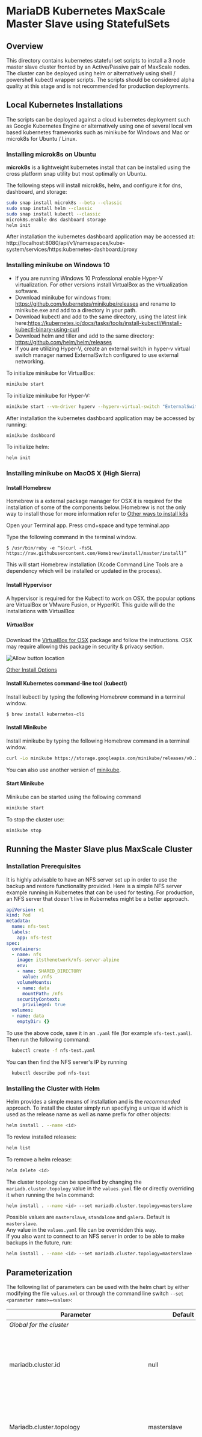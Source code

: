 # MariaDB Kubernetes MaxScale Master Slave using StatefulSets

## Overview

This directory contains kubernetes stateful set scripts to install a 3 node master slave cluster fronted by an Active/Passive pair of MaxScale nodes. The cluster can be deployed using helm or alternatively using shell / powershell kubectl wrapper scripts. The scripts should be considered alpha quality at this stage and is not recommended for production deployments.  

## Local Kubernetes Installations

The scripts can be deployed against a cloud kubernetes deployment such as Google Kubernetes Engine or alternatively using one of several local vm based kubernetes frameworks such as minikube for Windows and Mac or microk8s for Ubuntu / Linux.

### Installing microk8s on Ubuntu

**microk8s** is a lightweight kubernetes install that can be installed using the cross platform snap utility but most optimally on Ubuntu.

The following steps will install microk8s, helm, and configure it for dns, dashboard, and storage:

```sh
sudo snap install microk8s --beta --classic
sudo snap install helm --classic
sudo snap install kubectl --classic
microk8s.enable dns dashboard storage
helm init
```

After installation the kubernetes dashboard application may be accessed at:
http://localhost:8080/api/v1/namespaces/kube-system/services/https:kubernetes-dashboard:/proxy

### Installing minikube on Windows 10

- If you are running Windows 10 Professional enable Hyper-V virtualization. For other versions install VirtualBox as the virtualization software.
- Download minikube for windows from: https://github.com/kubernetes/minikube/releases and rename to minikube.exe and add to a directory in your path.
- Download kubectl and add to the same directory, using the latest link here:https://kubernetes.io/docs/tasks/tools/install-kubectl/#install-kubectl-binary-using-curl
- Download helm and tiller and add to the same directory: https://github.com/helm/helm/releases
- If you are utilizing Hyper-V, create an external switch in hyper-v virtual switch manager named ExternalSwitch configured to use external networking.

To initialize minikube for VirtualBox:

```sh
minikube start
```

To initialize minikube for Hyper-V:

```sh
minikube start --vm-driver hyperv --hyperv-virtual-switch "ExternalSwitch"
```

After installation the kubernetes dashboard application may be accessed by running:

```sh
minikube dashboard
```

To initialize helm:

```sh
helm init
```

### Installing minikube on MacOS X (High Sierra)

#### Install Homebrew

Homebrew is a external package manager for OSX it is required for the installation of some of the components below.(Homebrew is not the only way to install those for more information refer to [Other ways to install k8s](https://kubernetes.io/docs/tasks/tools/install-kubectl/#install-with-macports-on-macos)

Open your Terminal app. Press cmd+space and type terminal.app

Type the following command in the terminal window.

```$ /usr/bin/ruby -e “$(curl -fsSL https://raw.githubusercontent.com/Homebrew/install/master/install)”```

This will start Homebrew installation (Xcode Command Line Tools are a dependency which will be installed or updated in the process).

#### Install Hypervisor

A hypervisor is required for the Kubectl to work on OSX. the popular options are  VirtualBox or VMware Fusion, or HyperKit. This guide will do the installations with VirtualBox

##### VirtualBox

Download the [VirtualBox for OSX](https://download.virtualbox.org/virtualbox/5.2.18/VirtualBox-5.2.18-124319-OSX.dmg) package and follow the instructions. OSX may require allowing this package in security & privacy section.

![Allow button location](screen1.jpg)

[Other Install Options](https://www.virtualbox.org/wiki/Downloads)

#### Install Kubernetes command-line tool (kubectl)

Install kubectl by typing the following Homebrew command in a terminal window.

```$ brew install kubernetes-cli```

#### Install Minikube

Install minikube by typing the following Homebrew command in a terminal window.

```bash
curl -Lo minikube https://storage.googleapis.com/minikube/releases/v0.28.2/minikube-curl -Lo minikube https://storage.googleapis.com/minikube/releases/v0.28.2/minikube-darwin-amd64 && chmod +x minikube && sudo mv minikube /usr/local/bin/
```

You can also use another version of [minikube](https://github.com/kubernetes/minikube/releases).

#### Start Minikube

Minikube can be started using the following command

```sh
minikube start
```

To stop the cluster use:

```sh
minikube stop
```

## Running the Master Slave plus MaxScale Cluster

### Installation Prerequisites

It is highly advisable to have an NFS server set up in order to use the backup and restore functionality provided. Here is a simple NFS server example running in Kubernetes that can be used for testing. For production, an NFS server that doesn't live in Kubernetes might be a better approach.

```yaml
apiVersion: v1
kind: Pod
metadata:
  name: nfs-test
  labels:
    app: nfs-test
spec:
  containers:
  - name: nfs
    image: itsthenetwork/nfs-server-alpine
    env:
    - name: SHARED_DIRECTORY
      value: /nfs
    volumeMounts:
    - name: data
      mountPath: /nfs
    securityContext:
      privileged: true
  volumes:
  - name: data
    emptyDir: {}
```

To use the above code, save it in an `.yaml` file (for example `nfs-test.yaml`). Then run the following command:

```sh
  kubectl create -f nfs-test.yaml
```

You can then find the NFS server's IP by running

```sh
  kubectl describe pod nfs-test
```

### Installing the Cluster with Helm

Helm provides a simple means of installation and is the *recommended* approach. To install the cluster simply run specifying a unique id which is used as the release name as well as name prefix for other objects:

```sh
helm install . --name <id>
```

To review installed releases:

```sh
helm list
```

To remove a helm release:

```sh
helm delete <id>
```

The cluster topology can be specified by changing the `mariadb.cluster.topology` value in the `values.yaml` file or directly overriding it when running the `helm` command:

```sh
helm install . --name <id> --set mariadb.cluster.topology=masterslave
```

Possible values are `masterslave`, `standalone` and `galera`. Default is `masterslave`.  
Any value in the `values.yaml` file can be overridden this way.  
If you also want to connect to an NFS server in order to be able to make backups in the future, run:

```sh
helm install . --name <id> --set mariadb.cluster.topology=masterslave --set mariadb.server.backup.nfs.server=<NFS_SERVER_IP>
```

## Parameterization
The following list of parameters can be used with the helm chart by either modifying the file `values.xml` or through the command line switch `--set <parameter name>=<value>`:

| Parameter                                  | Default                  | Description                                                                                                         |
|--------------------------------------------|--------------------------|---------------------------------------------------------------------------------------------------------------------|
| _Global for the cluster_                                                                                                                                                                    |
| mariadb.cluster.id                         | null                     | A generated unique ID of the cluster (used as a label on all artefacts) for discovery in multi-tenant environments. |
| Mariadb.cluster.topology                   | masterslave              | The type of cluster to create, one of: masterslave, galera, standalone                                       |
| mariadb.cluster.labels                     | null                     | An associative array of custom labels in format name:value added to the cluster endpoint                            |
| mariadb.cluster.annotations                | null                     | An associative array of custom annotations added to each pod in the topology                                        |
| _Server instances_                         |                          |                                                                                                                     |
| mariadb.server.users.admin.username        | admin                    | MariaDB admin user                                                                                                  |
| mariadb.server.users.admin.password        | 5LVTpbGE2cGFtw69         | MariaDB admin password                                                                                              |
| mariadb.server.users.replication.username  | repl                     | Replcation user name                                                                                                |
| mariadb.server.users.replication.password  | 5LVTpbGE2cGFtw69         | Replication user password                                                                                           |
| mariadb.server.storage.class               | null                     | Storage class specification of data volume                                                                          |
| mariadb.server.storage.size                | 256Mi                    | Size of data volume                                                                                                 |
| mariadb.server.replicas                    | 3                        | Number of server instances in Master/Slave and Galera topologies. Fixed at 1 in Standalone topology.                |
| mariadb.server.image                       | mariadb/server:10.3      | Name of Docker image for MariaDB Server                                                                             |
| mariadb.server.port                        | 3306                     | TCP/IP port on which each MariaDB Server instance exposes a SQL interface.                                          |
| mariadb.server.labels                      | null                     | An associative array of custom labels in format name:value added to Server pods only                                |
| mariadb.server.annotations                 | null                     | An associative array of custom annotations in format name:value added to Server pods only                           |
| mariadb.server.resources.requests.cpu      | null                     | The requested share of CPU for each Server pod                                                                      |
| mariadb.server.resources.requests.memory   | null                     | The requested memory for each Server pod                                                                            |
| mariadb.server.resources.limits.cpu        | null                     | The maximum share of CPU for each Server pod                                                                        |
| mariadb.server.resources.limits.memory     | null                     | The maximum share of memory for each Server pod                                                                     |
| mariadb.server.backup.nfs.server           | null                     | Backup NFS server host                                                                                              |
| mariadb.server.backup.nfs.path             | /                        | Backup NFS server path to mount                                                                                     |
| mariadb.server.backup.nfs.restoreFrom      | null                     | Subdirectory to use to restore the database on initial startup                                                      |
| _MaxScale instances_                       |                          |                                                                                                                     |
| mariadb.maxscale.image                     | mariadb/maxscale:2.2     | Name of Docker image for MaxScale                                                                                   |
| mariadb.maxscale.ports.readonly            | 4008                     | TCP/IP port on which the cluster instance exposes a read-only SQL interface through a service endpoint.             |
| mariadb.maxscale.ports.readwrite           | 4006                     | TCP/IP port on which the cluster instance exposes a read-write SQL interface through a service endpoint.            |
| mariadb.maxscale.labels                    | null                     | An associative array of custom labels in format name:value added to MaxScale pods only                              |
| mariadb.maxscale.annotations               | null                     | An associative array of custom annotations in format name:value added to MaxScale pods only                         |
| mariadb.maxscale.replicas                  | 2                        | Number of MaxScale instances in Master/Slave and Galera topologies.                                                 |
| mariadb.maxscale.resources.requests.cpu    | null                     | The requested share of CPU for each MaxScale pod                                                                    |
| mariadb.maxscale.resources.requests.memory | null                     | The requested memory for each MaxScale pod                                                                          |
| mariadb.maxscale.resources.limits.cpu      | null                     | The maximum share of CPU for each MaxScale pod                                                                      |
| mariadb.maxscale.resources.limits.memory   | null                     | The maximum share of memory for each MaxScale pod                                                                   |
| *StateStore instances*                     |                          |                                                                                                                     |
| mariadb.statestore.image                   | mariadb/statestore:0.0.3 | Name of Docker image for MariaDB StateStore                                                                         |

Refer to https://kubernetes.io/docs/concepts/configuration/manage-compute-resources-container/#resource-requests-and-limits-of-pod-and-container for the definition of resource requests and limits.

## Using the cluster

To access the MaxScale node locally, find the ip address of the service:

```sh
kubectl get services
```

The output will look something like:

```sh
NAME            TYPE        CLUSTER-IP       EXTERNAL-IP   PORT(S)             AGE
kubernetes      ClusterIP   10.152.183.1     <none>        443/TCP             40m
msl-mariadb     ClusterIP   10.152.183.135   <none>        4006/TCP,4008/TCP   28m
msl-mdb-clust   ClusterIP   None             <none>        3306/TCP            28m
msl-mdb-state   ClusterIP   10.152.183.129   <none>        80/TCP              28m
```

Use the `CLUSTER-IP` for `<release>-mariadb` as the host to connect to. The following ports are mapped to the local host:

- 4006: MaxScale ReadWrite Listener
- 4008: MaxScale ReadOnly Listener

After this (the user and password comes from the helm chart values.yaml):

```sh
mysql -urepl -p5LVTpbGE2cGFtw69 -P4006 -h <cluster-ip>
mysql -urepl -p5LVTpbGE2cGFtw69 -P4008 -h <cluster-ip>
```

Applications deployed in the same namespace in Kubernetes can also access the cluster using the hostname `<prefix>-mariadb`.

## Using the Backup/Restore functionality

You can backup an already running cluster or initialize a new cluster with an existing backup

### Backup

#### Backup Prerequisites

You need a running MariaDB cluster connected to an NFS server.  
The `Installation Prerequisites` and `Installing the Cluster with Helm` sections contain more information about this.

#### Backup procedure

run in terminal

```sh
kubectl exec -it <name_of_the_pod_to_backup> -- bash /mnt/config-map/backup-save.sh
```

Near the start of the log you can find the name of the folder where your backup will be stored on the NFS server. The format is `backup-<pod-name>-<backup_date>`.

### Restore

You can use an existing backup and load it when starting a new cluster. Restoring always creates a new cluster. Restoring into a running cluster is not possible.

#### Restore Prerequisites

- an existing backup located in an NFS volume

#### Restore procedure

1. Change these values in the values.yaml file:
    - `mariadb.server.backup.restoreFrom` should point to the exact directory containing the backup.
    - `mariadb.server.backup.nfs.server` should be the IP of hostname of the NFS server
    - `mariadb.server.backup.nfs.path` should be the NFS mount point (optional, default is `"/"`)
2. Start the cluster as you would normally using
    ```sh
    helm install .
    ```
3. The above as a single command:
    ```sh
    helm install . --name <id> --set mariadb.server.backup.restoreFrom=<backup_path> --set mariadb.server.backup.nfs.server=<nfs_server_ip> --set mariadb.server.backup.nfs.path=<nfs_mount_point>
    ```
